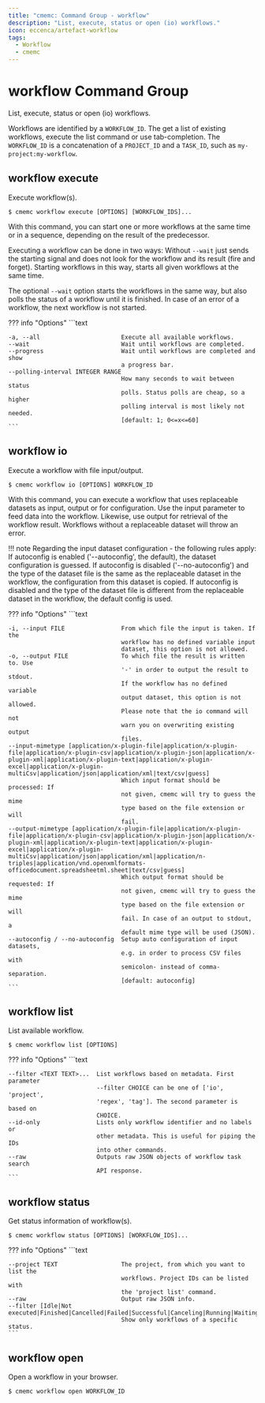 ```yaml
---
title: "cmemc: Command Group - workflow"
description: "List, execute, status or open (io) workflows."
icon: eccenca/artefact-workflow
tags:
  - Workflow
  - cmemc
---
```

# workflow Command Group
<!-- This file was generated - DO NOT CHANGE IT MANUALLY -->

List, execute, status or open (io) workflows.

Workflows are identified by a `WORKFLOW_ID`. The get a list of existing workflows, execute the list command or use tab-completion. The `WORKFLOW_ID` is a concatenation of a `PROJECT_ID` and a `TASK_ID`, such as `my-project:my-workflow`.


## workflow execute

Execute workflow(s).

```shell-session title="Usage"
$ cmemc workflow execute [OPTIONS] [WORKFLOW_IDS]...
```




With this command, you can start one or more workflows at the same time or in a sequence, depending on the result of the predecessor.

Executing a workflow can be done in two ways: Without `--wait` just sends the starting signal and does not look for the workflow and its result (fire and forget). Starting workflows in this way, starts all given workflows at the same time.

The optional `--wait` option starts the workflows in the same way, but also polls the status of a workflow until it is finished. In case of an error of a workflow, the next workflow is not started.



??? info "Options"
    ```text

    -a, --all                       Execute all available workflows.
    --wait                          Wait until workflows are completed.
    --progress                      Wait until workflows are completed and show
                                    a progress bar.
    --polling-interval INTEGER RANGE
                                    How many seconds to wait between status
                                    polls. Status polls are cheap, so a higher
                                    polling interval is most likely not needed.
                                    [default: 1; 0<=x<=60]
    ```

## workflow io

Execute a workflow with file input/output.

```shell-session title="Usage"
$ cmemc workflow io [OPTIONS] WORKFLOW_ID
```




With this command, you can execute a workflow that uses replaceable datasets as input, output or for configuration. Use the input parameter to feed data into the workflow. Likewise, use output for retrieval of the workflow result. Workflows without a replaceable dataset will throw an error.

!!! note
    Regarding the input dataset configuration - the following rules apply: If autoconfig is enabled ('--autoconfig', the default), the dataset configuration is guessed. If autoconfig is disabled ('--no-autoconfig') and the type of the dataset file is the same as the replaceable dataset in the workflow, the configuration from this dataset is copied. If autoconfig is disabled and the type of the dataset file is different from the replaceable dataset in the workflow, the default config is used.




??? info "Options"
    ```text

    -i, --input FILE                From which file the input is taken. If the
                                    workflow has no defined variable input
                                    dataset, this option is not allowed.
    -o, --output FILE               To which file the result is written to. Use
                                    '-' in order to output the result to stdout.
                                    If the workflow has no defined variable
                                    output dataset, this option is not allowed.
                                    Please note that the io command will not
                                    warn you on overwriting existing output
                                    files.
    --input-mimetype [application/x-plugin-file|application/x-plugin-file|application/x-plugin-csv|application/x-plugin-json|application/x-plugin-xml|application/x-plugin-text|application/x-plugin-excel|application/x-plugin-multiCsv|application/json|application/xml|text/csv|guess]
                                    Which input format should be processed: If
                                    not given, cmemc will try to guess the mime
                                    type based on the file extension or will
                                    fail.
    --output-mimetype [application/x-plugin-file|application/x-plugin-file|application/x-plugin-csv|application/x-plugin-json|application/x-plugin-xml|application/x-plugin-text|application/x-plugin-excel|application/x-plugin-multiCsv|application/json|application/xml|application/n-triples|application/vnd.openxmlformats-officedocument.spreadsheetml.sheet|text/csv|guess]
                                    Which output format should be requested: If
                                    not given, cmemc will try to guess the mime
                                    type based on the file extension or will
                                    fail. In case of an output to stdout, a
                                    default mime type will be used (JSON).
    --autoconfig / --no-autoconfig  Setup auto configuration of input datasets,
                                    e.g. in order to process CSV files with
                                    semicolon- instead of comma-separation.
                                    [default: autoconfig]
    ```

## workflow list

List available workflow.

```shell-session title="Usage"
$ cmemc workflow list [OPTIONS]
```





??? info "Options"
    ```text

    --filter <TEXT TEXT>...  List workflows based on metadata. First parameter
                             --filter CHOICE can be one of ['io', 'project',
                             'regex', 'tag']. The second parameter is based on
                             CHOICE.
    --id-only                Lists only workflow identifier and no labels or
                             other metadata. This is useful for piping the IDs
                             into other commands.
    --raw                    Outputs raw JSON objects of workflow task search
                             API response.
    ```

## workflow status

Get status information of workflow(s).

```shell-session title="Usage"
$ cmemc workflow status [OPTIONS] [WORKFLOW_IDS]...
```





??? info "Options"
    ```text

    --project TEXT                  The project, from which you want to list the
                                    workflows. Project IDs can be listed with
                                    the 'project list' command.
    --raw                           Output raw JSON info.
    --filter [Idle|Not executed|Finished|Cancelled|Failed|Successful|Canceling|Running|Waiting]
                                    Show only workflows of a specific status.
    ```

## workflow open

Open a workflow in your browser.

```shell-session title="Usage"
$ cmemc workflow open WORKFLOW_ID
```






